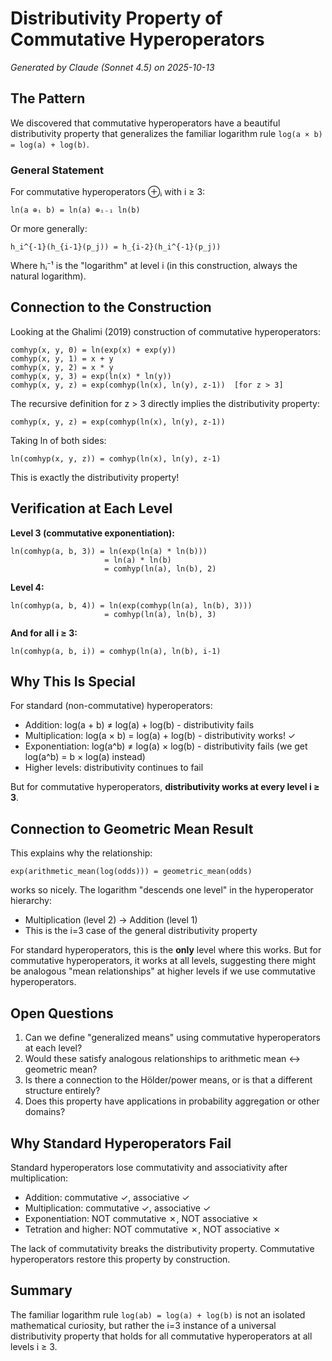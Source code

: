 # Distributivity Property of Commutative Hyperoperators

*Generated by Claude (Sonnet 4.5) on 2025-10-13*

## The Pattern

We discovered that commutative hyperoperators have a beautiful distributivity property that generalizes the familiar logarithm rule `log(a × b) = log(a) + log(b)`.

### General Statement

For commutative hyperoperators ⊕ᵢ with i ≥ 3:

```
ln(a ⊕ᵢ b) = ln(a) ⊕ᵢ₋₁ ln(b)
```

Or more generally:

```
h_i^{-1}(h_{i-1}(p_j)) = h_{i-2}(h_i^{-1}(p_j))
```

Where hᵢ⁻¹ is the "logarithm" at level i (in this construction, always the natural logarithm).

## Connection to the Construction

Looking at the Ghalimi (2019) construction of commutative hyperoperators:

```
comhyp(x, y, 0) = ln(exp(x) + exp(y))
comhyp(x, y, 1) = x + y
comhyp(x, y, 2) = x * y
comhyp(x, y, 3) = exp(ln(x) * ln(y))
comhyp(x, y, z) = exp(comhyp(ln(x), ln(y), z-1))  [for z > 3]
```

The recursive definition for z > 3 directly implies the distributivity property:

```
comhyp(x, y, z) = exp(comhyp(ln(x), ln(y), z-1))
```

Taking ln of both sides:

```
ln(comhyp(x, y, z)) = comhyp(ln(x), ln(y), z-1)
```

This is exactly the distributivity property!

## Verification at Each Level

**Level 3 (commutative exponentiation):**
```
ln(comhyp(a, b, 3)) = ln(exp(ln(a) * ln(b)))
                     = ln(a) * ln(b)
                     = comhyp(ln(a), ln(b), 2)
```

**Level 4:**
```
ln(comhyp(a, b, 4)) = ln(exp(comhyp(ln(a), ln(b), 3)))
                     = comhyp(ln(a), ln(b), 3)
```

**And for all i ≥ 3:**
```
ln(comhyp(a, b, i)) = comhyp(ln(a), ln(b), i-1)
```

## Why This Is Special

For standard (non-commutative) hyperoperators:
- Addition: log(a + b) ≠ log(a) + log(b) - distributivity fails
- Multiplication: log(a × b) = log(a) + log(b) - distributivity works! ✓
- Exponentiation: log(a^b) ≠ log(a) × log(b) - distributivity fails (we get log(a^b) = b × log(a) instead)
- Higher levels: distributivity continues to fail

But for commutative hyperoperators, **distributivity works at every level i ≥ 3**.

## Connection to Geometric Mean Result

This explains why the relationship:
```
exp(arithmetic_mean(log(odds))) = geometric_mean(odds)
```

works so nicely. The logarithm "descends one level" in the hyperoperator hierarchy:
- Multiplication (level 2) → Addition (level 1)
- This is the i=3 case of the general distributivity property

For standard hyperoperators, this is the **only** level where this works. But for commutative hyperoperators, it works at all levels, suggesting there might be analogous "mean relationships" at higher levels if we use commutative hyperoperators.

## Open Questions

1. Can we define "generalized means" using commutative hyperoperators at each level?
2. Would these satisfy analogous relationships to arithmetic mean ↔ geometric mean?
3. Is there a connection to the Hölder/power means, or is that a different structure entirely?
4. Does this property have applications in probability aggregation or other domains?

## Why Standard Hyperoperators Fail

Standard hyperoperators lose commutativity and associativity after multiplication:
- Addition: commutative ✓, associative ✓
- Multiplication: commutative ✓, associative ✓
- Exponentiation: NOT commutative ✗, NOT associative ✗
- Tetration and higher: NOT commutative ✗, NOT associative ✗

The lack of commutativity breaks the distributivity property. Commutative hyperoperators restore this property by construction.

## Summary

The familiar logarithm rule `log(ab) = log(a) + log(b)` is not an isolated mathematical curiosity, but rather the i=3 instance of a universal distributivity property that holds for all commutative hyperoperators at all levels i ≥ 3.
